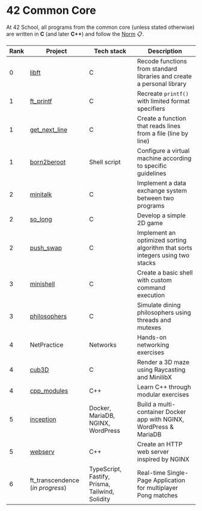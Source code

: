 # 42 Common Core
At 42 School, all programs from the common core (unless stated otherwise) are written in **C** (and later **C++**) and follow the [Norm](https://github.com/42School/norminette/blob/master/pdf/en.norm.pdf) 📋.

| Rank | Project | Tech stack | Description |
|---|----------|----|--------------|
| 0 | [libft](https://github.com/damachad/42_libft) | C |Recode functions from standard libraries and create a personal library |
| 1 | [ft_printf](https://github.com/damachad/42_ft_printf) | C | Recreate `printf()` with limited format specifiers |
| 1 | [get_next_line](https://github.com/damachad/42_get_next_line) | C | Create a function that reads lines from a file (line by line) |
| 1 | [born2beroot](https://github.com/damachad/42_Born2beRoot) | Shell script | Configure a virtual machine according to specific guidelines |
| 2 |  [minitalk](https://github.com/damachad/42_minitalk) | C | Implement a data exchange system between two programs |
| 2 | [so_long](https://github.com/damachad/42_so_long) | C | Develop a simple 2D game |
| 2 |  [push_swap](https://github.com/damachad/42_push_swap) | C | Implement an optimized sorting algorithm that sorts integers using two stacks |
| 3 |  [minishell](https://github.com/damachad/42_minishell) | C | Create a basic shell with custom command execution |
| 3 |  [philosophers](https://github.com/damachad/42_philosophers) | C | Simulate dining philosophers using threads and mutexes |
| 4 | NetPractice | Networks | Hands-on networking exercises |
| 4 | [cub3D](https://github.com/damachad/42_cub3d) | C | Render a 3D maze using Raycasting and MinilibX |
| 4 | [cpp_modules](https://github.com/damachad/42_cpp_modules) | C++ | Learn C++ through modular exercises |
| 5 |  [inception](https://github.com/damachad/42_inception) | Docker, MariaDB, NGINX, WordPress | Build a multi-container Docker app with NGINX, WordPress & MariaDB |
| 5 |  [webserv](https://github.com/damachad/42_webserv) | C++ | Create an HTTP web server inspired by NGINX |
| 6 | ft_transcendence (*in progress*)  | TypeScript, Fastify, Prisma, Tailwind, Solidity | Real-time Single-Page Application for multiplayer Pong matches |
